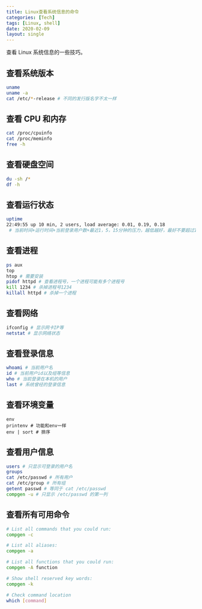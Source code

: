 ```yaml
---
title: Linux查看系统信息的命令
categories: [Tech]
tags: [Linux, shell]
date: 2020-02-09
layout: single
---
```


查看 Linux 系统信息的一些技巧。

<!-- more -->

## 查看系统版本

```sh
uname
uname -a
cat /etc/*-release # 不同的发行版名字不太一样
```

## 查看 CPU 和内存

```sh
cat /proc/cpuinfo
cat /proc/meminfo
free -h
```

## 查看硬盘空间

```sh
du -sh /*
df -h
```

## 查看运行状态

```sh
uptime
22:49:55 up 10 min, 2 users, load average: 0.01, 0.19, 0.18
 # 当前时间+运行时间+当前登录用户数+最近1，5，15分钟的压力，越低越好，最好不要超过1
```

## 查看进程

```sh
ps aux
top
htop # 需要安装
pidof httpd # 查看进程号，一个进程可能有多个进程号
kill 1234 # 杀掉进程号1234
killall httpd # 杀掉一个进程
```

## 查看网络

```sh
ifconfig # 显示网卡IP等
netstat # 显示网络状态
```

## 查看登录信息

```sh
whoami # 当前用户名
id # 当前用户id以及组等信息
who # 当前登录在本机的用户
last # 系统曾经的登录信息
```

## 查看环境变量

```
env
printenv # 功能和env一样
env | sort # 排序
```

## 查看用户信息

```sh
users # 只显示可登录的用户名
groups
cat /etc/passwd # 所有用户
cat /etc/group # 所有组
getent passwd # 等同于 cat /etc/passwd
compgen -u # 只显示 /etc/passwd 的第一列
```

## 查看所有可用命令

```sh
# List all commands that you could run:
compgen -c

# List all aliases:
compgen -a

# List all functions that you could run:
compgen -A function

# Show shell reserved key words:
compgen -k

# Check command location
which [command]
```

